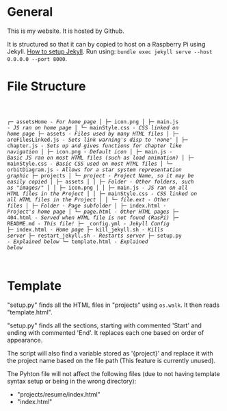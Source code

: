 # General

This is my website. It is hosted by Github.

It is structured so that it can by copied to host on a Raspberry Pi using Jekyll. [How to setup Jekyll](https://raspberrypi-guide.github.io/other/installing-jekyll-webserver). Run using: `bundle exec jekyll serve --host 0.0.0.0 --port 8000`.

# File Structure

<code style="white-space: pre; overflow-x: scroll;">

┌─ assetsHome *- For home page*
│  ├─ icon.png
│  ├─ main.js *- JS ran on home page*
│  └─ mainStyle.css *- CSS linked on home page*
├─ assets *- Files used by many HTML files*
│  ├─ areFilesLinked.js *- Sets link warning's disp to 'none'*
│  ├─ chapter.js *- Sets up and gives functions for chapter like navigation*
│  ├─ icon.png *- Default icon*
│  ├─ main.js *- Basic JS ran on most HTML files (such as load animation)*
│  ├─ mainStyle.css *- Basic CSS used on most HTML files*
│  └─ orbitDiagram.js *- Allows for a star system representation graphic*
├─ projects
│  └─ *project - Project Name, so it may be easily copied*
│     ├─ assets
│     │  ├─ *Folder - Other folders, such as "images/"*
│     │  ├─ icon.png
│     │  ├─ main.js *- JS ran on all HTML files in the Project*
│     │  ├─ mainStyle.css *- CSS linked on all HTML files in the Project*
│     │  └─ *file.ext - Other files*
│     ├─ *Folder - Page subfolder*
│     ├─ index.html *- Project's home page*
│     └─ *page.html - Other HTML pages*
├─ 404.html *- Served when HTML file is not found (RasPi)*
├─ README.md *- This file!*
├─ _config.yml *- Jekyll Config*
├─ index.html *- Home page*
├─ kill_jekyll.sh *- Kills server*
├─ restart_jekyll.sh *- Restarts server*
├─ setup.py *- Explained below*
└─ template.html *- Explained below*

</code>

# Template

"setup.py" finds all the HTML files in "projects" using `os.walk`. It then reads "template.html".

"setup.py" finds all the sections, starting with commented 'Start' and ending with commented 'End'. It replaces each one based on order of appearance.

The script will also find a variable stored as '{project}' and replace it with the project name based on the file path (This feature is currently unused).

The Pyhton file will not affect the following files (due to not having template syntax setup or being in the wrong directory):
*   "projects/resume/index.html"
*   "index.html"

